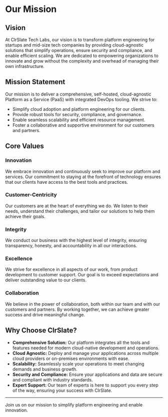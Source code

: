 # Our Mission

## Vision

At ClrSlate Tech Labs, our vision is to transform platform engineering for startups and mid-size tech companies by providing cloud-agnostic solutions that simplify operations, ensure security and compliance, and enable efficient scaling. We are dedicated to empowering organizations to innovate and grow without the complexity and overhead of managing their own infrastructure.

## Mission Statement

Our mission is to deliver a comprehensive, self-hosted, cloud-agnostic Platform as a Service (PaaS) with integrated DevOps tooling. We strive to:

- Simplify cloud adoption and platform engineering for our clients.
- Provide robust tools for security, compliance, and governance.
- Enable seamless scalability and efficient resource management.
- Foster a collaborative and supportive environment for our customers and partners.

## Core Values

### Innovation
We embrace innovation and continuously seek to improve our platform and services. Our commitment to staying at the forefront of technology ensures that our clients have access to the best tools and practices.

### Customer-Centricity
Our customers are at the heart of everything we do. We listen to their needs, understand their challenges, and tailor our solutions to help them achieve their goals.

### Integrity
We conduct our business with the highest level of integrity, ensuring transparency, honesty, and accountability in all our interactions.

### Excellence
We strive for excellence in all aspects of our work, from product development to customer support. Our goal is to exceed expectations and deliver outstanding value to our clients.

### Collaboration
We believe in the power of collaboration, both within our team and with our customers and partners. By working together, we can achieve greater success and drive meaningful change.

## Why Choose ClrSlate?

- **Comprehensive Solution:** Our platform integrates all the tools and features needed for modern cloud-native development and operations.
- **Cloud Agnostic:** Deploy and manage your applications across multiple cloud providers or on-premises environments with ease.
- **Scalability:** Seamlessly scale your operations to meet changing demands and business growth.
- **Security and Compliance:** Ensure your applications and data are secure and compliant with industry standards.
- **Expert Support:** Our team of experts is here to support you every step of the way, ensuring your success with ClrSlate.

---

Join us on our mission to simplify platform engineering and enable innovation.
